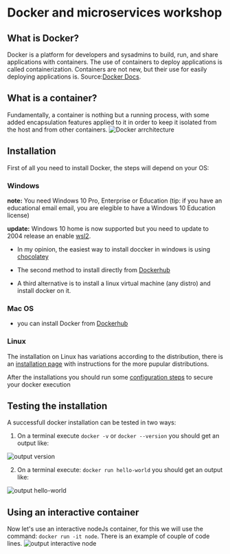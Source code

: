 # Docker and microservices workshop 

## What is Docker?
Docker is a platform for developers and sysadmins to build, run, and share applications with containers. The use of containers to deploy applications is called containerization. Containers are not new, but their use for easily deploying applications is. Source:[Docker Docs](https://docs.docker.com/get-started/). 

## What is a container?
Fundamentally, a container is nothing but a running process, with some added encapsulation features applied to it in order to keep it isolated from the host and from other containers.
![Docker arrchitecture](https://docs.docker.com/images/Container%402x.png)

## Installation

First of all you need to install Docker, the steps will depend on your OS:

### Windows 
**note:** You need Windows 10 Pro, Enterprise or Education (tip: if you have an educational email email, you are elegible to have a Windows 10 Education license)

**update:** Windows 10 home is now supported but you need to update to 2004 release an enable [wsl2](https://docs.microsoft.com/en-us/windows/wsl/wsl2-index).

* In my opinion,  the easiest way to install doccker in windows is using [chocolatey](https://chocolatey.org/packages/docker-desktop/2.3.0.4)

* The second method to install directly from [Dockerhub](https://docs.docker.com/docker-for-windows/install/)

* A third alternative is to install a linux virtual machine (any distro) and install docker on it.

### Mac OS

* you can install Docker from [Dockerhub](https://docs.docker.com/docker-for-mac/install/)

### Linux

The installation on Linux has variations according to the distribution,  there is an [installation page](https://docs.docker.com/engine/install/) with instructions for the more pupular distributions.

After the installations you should run some [configuration steps](https://docs.docker.com/engine/install/linux-postinstall/) to secure your docker execution

## Testing the installation

A successfull docker installation can be tested in two ways:

1. On a terminal execute  `docker -v` or `docker --version` you should get an output like:

![output version](http://i.imgur.com/EUKqOL2l.png)

2. On a terminal execute: `docker run hello-world` you should get an output like:

![output hello-world](https://i.imgur.com/sDAHnAC.png)


## Using an interactive container

Now let's use an interactive nodeJs container, for this we will use the command:  `docker run -it node`. There is an example of couple of code lines.
![output interactive node](https://i.imgur.com/vBHibYM.png)
